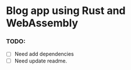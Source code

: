 # Blog app using Rust and WebAssembly


### TODO:


-[ ] Need add dependencies
-[ ] Need update readme.